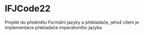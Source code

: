# IFJCode22
Projekt do předmětu Formální jazyky a překladače, jehož cílem je implementace překladače imperativního jazyka
